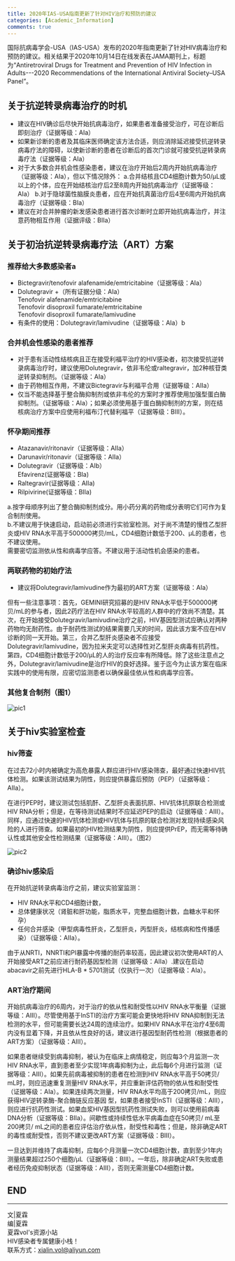 ```yaml
---
title: 2020年IAS-USA指南更新了针对HIV治疗和预防的建议
categories: [Academic_Information]
comments: true
---
```


国际抗病毒学会-USA（IAS-USA）发布的2020年指南更新了针对HIV病毒治疗和预防的建议。相关结果于2020年10月14日在线发表在JAMA期刊上，标题为“Antiretroviral Drugs for Treatment and Prevention of HIV Infection in Adults---2020 Recommendations of the International Antiviral Society–USA Panel”。<br>

## 关于抗逆转录病毒治疗的时机<br>

- 建议在HIV确诊后尽快开始抗病毒治疗，如果患者准备接受治疗，可在诊断后即刻治疗（证据等级：AIa）
- 如果新诊断的患者及其临床医师确定该方法合适，则应消除延迟接受抗逆转录病毒疗法的障碍，以使新诊断的患者在诊断后的首次门诊就可接受抗逆转录病毒疗法（证据等级：AIa）
- 对于大多数合并机会性感染患者，建议在治疗开始后2周内开始抗病毒治疗（证据等级：AIa），但以下情况除外：
a.合并结核且CD4细胞计数为50/μL或以上的个体，应在开始结核治疗后2至8周内开始抗病毒治疗（证据等级：AIa）
b.对于隐球菌性脑膜炎患者，应在开始抗真菌治疗后4至6周内开始抗病毒治疗（证据等级：BIa）
- 建议在对合并肿瘤的新发感染患者进行首次诊断时立即开始抗病毒治疗，并注意药物相互作用（证据评级：BIIa）


## 关于初治抗逆转录病毒疗法（ART）方案<br>

### 推荐给大多数感染者a
- Bictegravir/tenofovir alafenamide/emtricitabine（证据等级：AIa）
- Dolutegravir +（所有证据分级：AIa）<br>
Tenofovir alafenamide/emtricitabine<br>
Tenofovir disoproxil fumarate/emtricitabine<br>
Tenofovir disoproxil fumarate/lamivudine<br>
- 有条件的使用：Dolutegravir/lamivudine（证据等级：AIa）b

### 合并机会性感染的患者推荐
- 对于患有活动性结核病且正在接受利福平治疗的HIV感染者，初次接受抗逆转录病毒治疗时，建议使用Dolutegravir，依非韦伦或raltegravir，加2种核苷类逆转录抑制剂。（证据等级：AIa）
- 由于药物相互作用，不建议Bictegravir与利福平合用（证据等级：AIIa）
- 仅当不能选择基于整合酶抑制剂或依非韦伦的方案时才推荐使用加强型蛋白酶抑制剂。（证据等级：AIa）；如果必须使用基于蛋白酶抑制剂的方案，则在结核病治疗方案中应使用利福布汀代替利福平（证据等级：BIII）。

### 怀孕期间推荐
- Atazanavir/ritonavir（证据等级：AIIa）
- Darunavir/ritonavir（证据等级：AIIa）
- Dolutegravir（证据等级：AIb）<br>
  Efavirenz(证据等级：BIa)
- Raltegravir(证据等级：AIIa)
- Rilpivirine(证据等级：BIIa)

a.按字母顺序列出了整合酶抑制剂成分。用小药分离的药物成分表明它们可作为复合制剂使用。<br>
b.不建议用于快速启动，启动前必须进行实验室检测。对于尚不清楚的慢性乙型肝炎或HIV RNA水平高于500000拷贝/mL，CD4细胞计数低于200、μL的患者，也不建议使用。<br>
需要密切监测依从性和病毒学应答。不建议用于活动性机会感染的患者。

### 两联药物的初始疗法

- 建议将Dolutegravir/lamivudine作为最初的ART方案（证据等级：AIa）<br>

但有一些注意事项：首先，GEMINI研究招募的是HIV RNA水平低于500000拷贝/mL的参与者，因此2药疗法在HIV RNA水平较高的人群中的疗效尚不清楚。其次，在开始接受Dolutegravir/lamivudine治疗之前，HIV基因型测试应确认对两种药物均无耐药性。由于耐药性测试的结果需要几天的时间，因此该方案不应在HIV诊断的同一天开始。第三，合并乙型肝炎感染者不应接受Dolutegravir/lamivudine，因为拉米夫定可以选择性对乙型肝炎病毒有抗药性。第四，CD4细胞计数低于200/μL的人的治疗反应率有所降低。除了这些注意点之外，Dolutegravir/lamivudine是治疗HIV的良好选择。鉴于迄今为止该方案在临床实践中的使用有限，应密切监测患者以确保最佳依从性和病毒学应答。

### 其他复合制剂（图1）

![pic1](https://i.loli.net/2020/11/02/sdOHr2CoATyK3VD.png)

## 关于hiv实验室检查

### hiv筛查
在过去72小时内被确定为高危暴露人群应进行HIV感染筛查，最好通过快速HIV抗体检测。如果该测试结果为阴性，则应提供暴露后预防（PEP）（证据等级：AIIa）。

在进行PEP时，建议测试包括肌酐、乙型肝炎表面抗原、HIV抗体抗原联合检测或HIV RNA分析；但是，在等待测试结果时不应延迟PEP的启动（证据等级：AIII）。同样，应通过快速的HIV抗体检测或HIV抗体与抗原的联合检测对发现持续感染风险的人进行筛查。如果最初的HIV检测结果为阴性，则应提供PrEP，而无需等待确认性或其他安全性检测结果（证据等级：AIII）。（图2）

![pic2](https://i.loli.net/2020/11/02/sdOHr2CoATyK3VD.png)

### 确诊hiv感染后
在开始抗逆转录病毒治疗之前，建议实验室监测：
- HIV RNA水平和CD4细胞计数，
- 总体健康状况（肾脏和肝功能，脂质水平，完整血细胞计数，血糖水平和怀孕）
- 任何合并感染（甲型病毒性肝炎，乙型肝炎，丙型肝炎，结核病和性传播感染）（证据等级：AIIa）。

由于从NRTI，NNRTI和PI暴露中传播的耐药率较高，因此建议初次使用ART的人开始接受ART之前应进行耐药基因型检测（证据等级：AIIa）.建议在启动abacavir之前先进行HLA-B * 5701测试（仅执行一次）（证据等级：AIa）。

### ART治疗期间

开始抗病毒治疗的6周内，对于治疗的依从性和耐受性以HIV RNA水平衡量（证据等级：AIII）。尽管使用基于InSTI的治疗方案可能会更快地将HIV RNA抑制到无法检测的水平，但可能需要长达24周的连续治疗。如果HIV RNA水平在治疗4至6周内没有显着下降，并且依从性良好的话，建议进行基因型耐药性检测（根据患者的ART方案）（证据等级：AIII）。

如果患者继续受到病毒抑制，被认为在临床上病情稳定，则应每3个月监测一次HIV RNA水平，直到患者至少实现1年病毒抑制为止，此后每6个月进行监测（证据等级：AIII）。如果先前病毒被抑制的患者在检测到HIV RNA水平高于50拷贝/ mL时，则应迅速重复测量HIV RNA水平，并应重新评估药物的依从性和耐受性（证据等级：AIa）。如果连续两次测量，HIV RNA水平均高于200拷贝/mL，则应获得HIV逆转录酶-聚合酶链反应基因
型，如果患者接受InSTI（证据等级：AIII），则应进行抗药性测试。如果血浆HIV基因型抗药性测试失败，则可以使用前病毒DNA分析（证据等级：BIIa）。间歇性或持续性低水平病毒血症在50拷贝/ mL至200拷贝/ mL之间的患者应评估治疗依从性，耐受性和毒性；但是，除非确定ART的毒性或耐受性，否则不建议更改ART方案（证据等级：BIII）。

一旦达到并维持了病毒抑制，应每6个月测量一次CD4细胞计数，直到至少1年内测量结果超过250个细胞/μL（证据等级：BIII）。一年后，除非确定ART失败或患者经历免疫抑制状态（证据等级：AIII），否则无需测量CD4细胞计数。


END<br>
---

---
文|夏霖<br>
编|夏霖<br>
夏霖vol's资源小站<br>
HIV感染者专属健康小栈！<br>
联系方式：xialin.vol@aliyun.com

